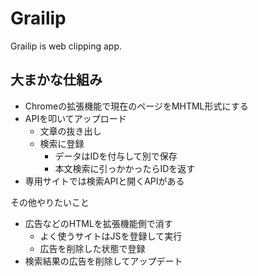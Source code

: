 # Grailip
Grailip is web clipping app.

## 大まかな仕組み

* Chromeの拡張機能で現在のページをMHTML形式にする
* APIを叩いてアップロード
  * 文章の抜き出し
  * 検索に登録
    * データはIDを付与して別で保存
    * 本文検索に引っかかったらIDを返す
* 専用サイトでは検索APIと開くAPIがある

その他やりたいこと

* 広告などのHTMLを拡張機能側で消す
  * よく使うサイトはJSを登録して実行
  * 広告を削除した状態で登録
* 検索結果の広告を削除してアップデート


